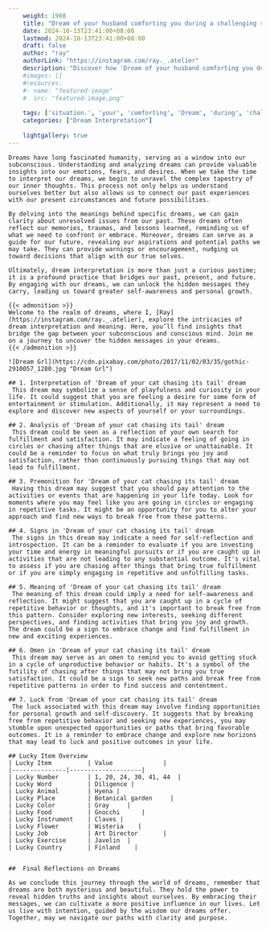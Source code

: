 ```yaml
---
    weight: 1908
    title: "Dream of your husband comforting you during a challenging situation."  # Assuming 'title' column exists
    date: 2024-10-13T23:41:00+08:00
    lastmod: 2024-10-13T23:41:00+08:00
    draft: false
    author: "ray"
    authorLink: "https://instagram.com/ray._.atelier"
    description: "Discover how 'Dream of your husband comforting you during a challenging situation.' can interpret your future and uncover its significant meanings in your life."
    #images: []
    #resources:
    #- name: "featured-image"
    #  src: "featured-image.png"
    
    tags: ['situation.', 'your', 'comforting', 'Dream', 'during', 'challenging', 'husband', 'a', 'of', 'you']
    categories: ["Dream Interpretation"]
    
    lightgallery: true
---
```

    
    Dreams have long fascinated humanity, serving as a window into our subconscious. Understanding and analyzing dreams can provide valuable insights into our emotions, fears, and desires. When we take the time to interpret our dreams, we begin to unravel the complex tapestry of our inner thoughts. This process not only helps us understand ourselves better but also allows us to connect our past experiences with our present circumstances and future possibilities.
    
    By delving into the meanings behind specific dreams, we can gain clarity about unresolved issues from our past. These dreams often reflect our memories, traumas, and lessons learned, reminding us of what we need to confront or embrace. Moreover, dreams can serve as a guide for our future, revealing our aspirations and potential paths we may take. They can provide warnings or encouragement, nudging us toward decisions that align with our true selves.
    
    Ultimately, dream interpretation is more than just a curious pastime; it is a profound practice that bridges our past, present, and future. By engaging with our dreams, we can unlock the hidden messages they carry, leading us toward greater self-awareness and personal growth.
    
    {{< admonition >}}
    Welcome to the realm of dreams, where I, [Ray](https://instagram.com/ray._.atelier), explore the intricacies of dream interpretation and meaning. Here, you’ll find insights that bridge the gap between your subconscious and conscious mind. Join me on a journey to uncover the hidden messages in your dreams.
    {{< /admonition >}}
    
    ![Dream Grl](https://cdn.pixabay.com/photo/2017/11/02/03/35/gothic-2910057_1280.jpg "Dream Grl")
    
    ## 1. Interpretation of 'Dream of your cat chasing its tail' dream
     This dream may symbolize a sense of playfulness and curiosity in your life. It could suggest that you are feeling a desire for some form of entertainment or stimulation. Additionally, it may represent a need to explore and discover new aspects of yourself or your surroundings.
    
    ## 2. Analysis of 'Dream of your cat chasing its tail' dream
     This dream could be seen as a reflection of your own search for fulfillment and satisfaction. It may indicate a feeling of going in circles or chasing after things that are elusive or unattainable. It could be a reminder to focus on what truly brings you joy and satisfaction, rather than continuously pursuing things that may not lead to fulfillment.
    
    ## 3. Premonition for 'Dream of your cat chasing its tail' dream
     Having this dream may suggest that you should pay attention to the activities or events that are happening in your life today. Look for moments where you may feel like you are going in circles or engaging in repetitive tasks. It might be an opportunity for you to alter your approach and find new ways to break free from these patterns.
    
    ## 4. Signs in 'Dream of your cat chasing its tail' dream
     The signs in this dream may indicate a need for self-reflection and introspection. It can be a reminder to evaluate if you are investing your time and energy in meaningful pursuits or if you are caught up in activities that are not leading to any substantial outcome. It's vital to assess if you are chasing after things that bring true fulfillment or if you are simply engaging in repetitive and unfulfilling tasks.
    
    ## 5. Meaning of 'Dream of your cat chasing its tail' dream
     The meaning of this dream could imply a need for self-awareness and reflection. It might suggest that you are caught up in a cycle of repetitive behavior or thoughts, and it's important to break free from this pattern. Consider exploring new interests, seeking different perspectives, and finding activities that bring you joy and growth. The dream could be a sign to embrace change and find fulfillment in new and exciting experiences.
    
    ## 6. Omen in 'Dream of your cat chasing its tail' dream
     This dream may serve as an omen to remind you to avoid getting stuck in a cycle of unproductive behavior or habits. It's a symbol of the futility of chasing after things that may not bring you true satisfaction. It could be a sign to seek new paths and break free from repetitive patterns in order to find success and contentment.
    
    ## 7. Luck from 'Dream of your cat chasing its tail' dream
     The luck associated with this dream may involve finding opportunities for personal growth and self-discovery. It suggests that by breaking free from repetitive behavior and seeking new experiences, you may stumble upon unexpected opportunities or paths that bring favorable outcomes. It is a reminder to embrace change and explore new horizons that may lead to luck and positive outcomes in your life.
    
    ## Lucky Item Overview
    | Lucky Item          | Value              |
    |---------------|--------------------|
    | Lucky Number        | 1, 20, 24, 30, 41, 44  |
    | Lucky Word          | Diligence |
    | Lucky Animal        | Hyena |
    | Lucky Place         | Botanical garden     |
    | Lucky Color         | Gray     |
    | Lucky Food          | Gnocchi      |
    | Lucky Instrument    | Claves |
    | Lucky Flower        | Wisteria    |
    | Lucky Job           | Art Director       |
    | Lucky Exercise      | Javelin  |
    | Lucky Country       | Finland    |
    
    
    ##  Final Reflections on Dreams
    
    As we conclude this journey through the world of dreams, remember that dreams are both mysterious and beautiful. They hold the power to reveal hidden truths and insights about ourselves. By embracing their messages, we can cultivate a more positive influence in our lives. Let us live with intention, guided by the wisdom our dreams offer. Together, may we navigate our paths with clarity and purpose.
    
